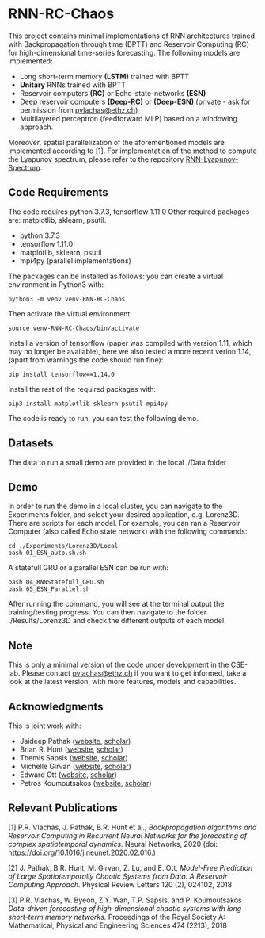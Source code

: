 # RNN-RC-Chaos

This project contains minimal implementations of RNN architectures trained with Backpropagation through time (BPTT) and Reservoir Computing (RC) for high-dimensional time-series forecasting. The following models are implemented:
- Long short-term memory **(LSTM)** trained with BPTT
- **Unitary** RNNs trained with BPTT
- Reservoir computers **(RC)** or Echo-state-networks **(ESN)**
- Deep reservoir computers **(Deep-RC)** or  **(Deep-ESN)** (private - ask for permission from pvlachas@ethz.ch)
- Multilayered perceptron (feedforward MLP) based on a windowing approach.

Moreover, spatial parallelization of the aforementioned models are implemented according to [1].
For implementation of the method to compute the Lyapunov spectrum, please refer to the repository [RNN-Lyapunov-Spectrum](https://github.com/pvlachas/RNN-Lyapunov-Spectrum).

## Code Requirements

The code requires python 3.7.3, tensorflow 1.11.0
Other required packages are: matplotlib, sklearn, psutil.
- python 3.7.3
- tensorflow 1.11.0
- matplotlib, sklearn, psutil
- mpi4py (parallel implementations)

The packages can be installed as follows: you can create a virtual environment in Python3 with:
```
python3 -m venv venv-RNN-RC-Chaos

```
Then activate the virtual environment:
```
source venv-RNN-RC-Chaos/bin/activate
```
Install a version of tensorflow (paper was compiled with version 1.11, which may no longer be available), here we also tested a more recent verion 1.14, (apart from warnings the code should run fine):
```
pip install tensorflow==1.14.0
```
Install the rest of the required packages with:
```
pip3 install matplotlib sklearn psutil mpi4py
```
The code is ready to run, you can test the following demo.


## Datasets

The data to run a small demo are provided in the local ./Data folder


## Demo

In order to run the demo in a local cluster, you can navigate to the Experiments folder, and select your desired application, e.g. Lorenz3D. There are scripts for each model. For example, you can ran a Reservoir Computer (also called Echo state network) with the following commands:
```
cd ./Experiments/Lorenz3D/Local
bash 01_ESN_auto.sh.sh
```
A statefull GRU or a parallel ESN can be run with:
```
bash 04_RNNStatefull_GRU.sh
bash 05_ESN_Parallel.sh
```
After running the command, you will see at the terminal output the training/testing progress.
You can then navigate to the folder ./Results/Lorenz3D and check the different outputs of each model.


## Note

This is only a minimal version of the code under development in the CSE-lab.
Please contact pvlachas@ethz.ch if you want to get informed, take a look at the latest version, with more features, models and capabilities.

## Acknowledgments

This is joint work with:
- Jaideep Pathak ([website](http://physics.umd.edu/~jpathak/), [scholar](https://scholar.google.com/citations?user=cevw0gkAAAAJ&hl=en)) 
- Brian R. Hunt ([website](http://www.math.umd.edu/~bhunt/), [scholar](https://scholar.google.com/citations?user=ten7UlMAAAAJ&hl=en))
- Themis Sapsis ([website](http://sandlab.mit.edu/), [scholar](https://scholar.google.com/citations?user=QSPXIAQAAAAJ&hl=en))
- Michelle Girvan ([website](https://sites.google.com/umd.edu/networks/home), [scholar](https://scholar.google.com/citations?user=npKBI-oAAAAJ&hl=el)) 
- Edward Ott ([website](https://umdphysics.umd.edu/people/faculty/current/item/380-edott.html), [scholar](https://scholar.google.com/citations?user=z7boxkkAAAAJ&hl=en))
- Petros Koumoutsakos ([website](https://www.cse-lab.ethz.ch/member/petros-koumoutsakos/), [scholar](https://scholar.google.ch/citations?user=IaDP3mkAAAAJ&hl=el&oi=ao)) 

## Relevant Publications
[1] P.R. Vlachas, J. Pathak, B.R. Hunt et al., *Backpropagation algorithms and
Reservoir Computing in Recurrent Neural Networks for the forecasting of complex spatiotemporal
dynamics.*
Neural Networks, 2020 (doi: https://doi.org/10.1016/j.neunet.2020.02.016.)

[2] J. Pathak, B.R. Hunt, M. Girvan, Z. Lu, and E. Ott, *Model-Free Prediction of Large Spatiotemporally Chaotic Systems from Data: A Reservoir Computing Approach.*
Physical Review Letters 120 (2), 024102, 2018

[3] P.R. Vlachas, W. Byeon, Z.Y. Wan, T.P. Sapsis, and P. Koumoutsakos *Data-driven forecasting of high-dimensional chaotic systems with long short-term memory networks.*
Proceedings of the Royal Society A: Mathematical, Physical and Engineering Sciences 474 (2213), 2018





